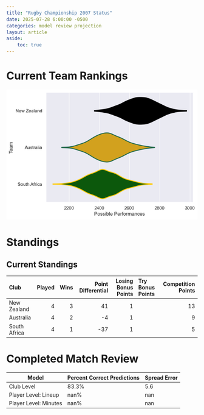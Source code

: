 ```yaml
---  
title: "Rugby Championship 2007 Status"  
date: 2025-07-28 6:00:00 -0500  
categories: model review projection  
layout: article  
aside:  
    toc: true  
---
```

# Current Team Rankings


![Club Rankings](plots/rankings_Rugby_Championship_2007.png)
# Standings

## Current Standings


| Club         |   Played |   Wins |   Point Differential |   Losing Bonus Points | Try Bonus Points   |   Competition Points |
|:-------------|---------:|-------:|---------------------:|----------------------:|:-------------------|---------------------:|
| New Zealand  |        4 |      3 |                   41 |                     1 |                    |                   13 |
| Australia    |        4 |      2 |                   -4 |                     1 |                    |                    9 |
| South Africa |        4 |      1 |                  -37 |                     1 |                    |                    5 |



# Completed Match Review


| Model | Percent Correct Predictions | Spread Error |
| ------ | ------ | ------ |
| Club Level | 83.3% | 5.6 |
| Player Level: Lineup | nan% | nan |
| Player Level: Minutes | nan% | nan |

